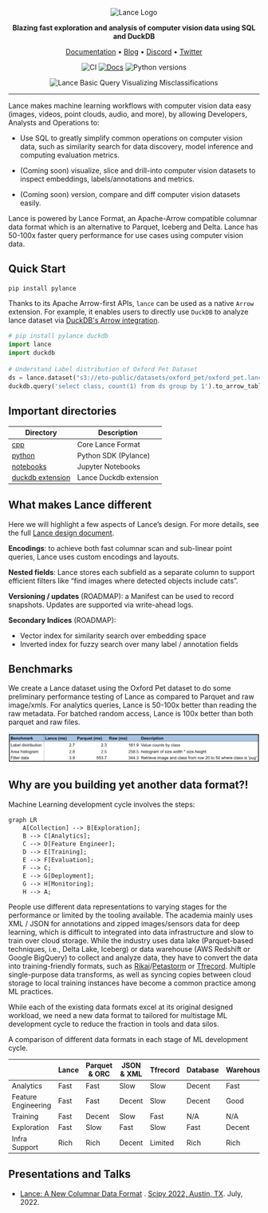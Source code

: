 <div align="center">
<p align="center">
 
<img width="257" alt="Lance Logo" src="https://user-images.githubusercontent.com/917119/199353423-d3e202f7-0269-411d-8ff2-e747e419e492.png">

**Blazing fast exploration and analysis of computer vision data using SQL and DuckDB**

<a href="https://eto-ai.github.io/lance/">Documentation</a> •
<a href="https://blog.eto.ai/">Blog</a> •
<a href="https://discord.gg/zMM32dvNtd">Discord</a> •
<a href="https://twitter.com/etodotai">Twitter</a>

![CI](https://github.com/eto-ai/lance/actions/workflows/cpp.yml/badge.svg)
[![Docs](https://img.shields.io/badge/docs-passing-brightgreen)](https://eto-ai.github.io/lance/)
![Python versions](https://img.shields.io/pypi/pyversions/pylance)
 
<img width="600" alt="Lance Basic Query Visualizing Misclassifications" src="https://user-images.githubusercontent.com/917119/199368681-7985c183-5f5e-4327-9561-77f679767bfa.png">

</p>
</div>

<hr />

Lance makes machine learning workflows with computer vision data easy (images, videos, point clouds, audio, and more), by allowing Developers, Analysts and Operations to:

* Use SQL to greatly simplify common operations on computer vision data, such as similarity search for data discovery, model inference and computing evaluation metrics.

* (Coming soon) visualize, slice and drill-into computer vision datasets to inspect embeddings, labels/annotations and metrics.

* (Coming soon) version, compare and diff computer vision datasets easily.

Lance is powered by Lance Format, an Apache-Arrow compatible columnar data format which is an alternative to Parquet, Iceberg and Delta. Lance has 50-100x faster query performance for use cases using computer vision data.

## Quick Start

```
pip install pylance
```

Thanks to its Apache Arrow-first APIs, `lance` can be used as a native `Arrow` extension.
For example, it enables users to directly use `DuckDB` to analyze lance dataset
via [DuckDB's Arrow integration](https://duckdb.org/docs/guides/python/sql_on_arrow).

```python
# pip install pylance duckdb
import lance
import duckdb

# Understand Label distribution of Oxford Pet Dataset
ds = lance.dataset("s3://eto-public/datasets/oxford_pet/oxford_pet.lance")
duckdb.query('select class, count(1) from ds group by 1').to_arrow_table()
```

## Important directories

| Directory                                  | Description                            |
|--------------------------------------------|----------------------------------------|
| [cpp](./cpp)                               | Core Lance Format |
| [python](./python)                         | Python SDK (Pylance)                |
| [notebooks](./python/notebooks)            | Jupyter Notebooks                      |
| [duckdb extension](./integration/duckdb)   | Lance Duckdb extension                 |

## What makes Lance different

Here we will highlight a few aspects of Lance’s design. For more details, see the full [Lance design document](https://docs.google.com/document/d/1kknVcqRK65YqGkKASuQ40apr2A2DyK0Qtx5nhCPCdqQ/edit).

**Encodings**: to achieve both fast columnar scan and sub-linear point queries, Lance uses custom encodings and layouts.

**Nested fields**: Lance stores each subfield as a separate column to support efficient filters like “find images where detected objects include cats”.

**Versioning / updates** (ROADMAP): a Manifest can be used to record snapshots. Updates are supported via write-ahead logs.

**Secondary Indices** (ROADMAP):
  - Vector index for similarity search over embedding space
  - Inverted index for fuzzy search over many label / annotation fields

## Benchmarks

We create a Lance dataset using the Oxford Pet dataset to do some preliminary performance testing of Lance as compared to Parquet and raw image/xmls. For analytics queries, Lance is 50-100x better than reading the raw metadata. For batched random access, Lance is 100x better than both parquet and raw files.

![](docs/lance_perf.png)

## Why are you building yet another data format?!

Machine Learning development cycle involves the steps:

```mermaid
graph LR
    A[Collection] --> B[Exploration];
    B --> C[Analytics];
    C --> D[Feature Engineer];
    D --> E[Training];
    E --> F[Evaluation];
    F --> C;
    E --> G[Deployment];
    G --> H[Monitoring];
    H --> A;
```

People use different data representations to varying stages for the performance or limited by the tooling available.
The academia mainly uses XML / JSON for annotations and zipped images/sensors data for deep learning, which
is difficult to integrated into data infrastructure and slow to train over cloud storage.
While the industry uses data lake (Parquet-based techniques, i.e., Delta Lake, Iceberg) or data warehouse (AWS Redshift
or Google BigQuery) to collect and analyze data, they have to convert the data into training-friendly formats, such
as [Rikai](https://github.com/eto-ai/rikai)/[Petastorm](https://github.com/uber/petastorm)
or [Tfrecord](https://www.tensorflow.org/tutorials/load_data/tfrecord).
Multiple single-purpose data transforms, as well as syncing copies between cloud storage to local training
instances have become a common practice among ML practices.

While each of the existing data formats excel at its original designed workload, we need a new data format
to tailored for multistage ML development cycle to reduce the fraction in tools and data silos.

A comparison of different data formats in each stage of ML development cycle.

|                     | Lance | Parquet & ORC | JSON & XML | Tfrecord | Database | Warehouse |
|---------------------|-------|---------------|------------|----------|----------|-----------|
| Analytics           | Fast  | Fast          | Slow       | Slow     | Decent   | Fast      |
| Feature Engineering | Fast  | Fast          | Decent     | Slow     | Decent   | Good      |
| Training            | Fast  | Decent        | Slow       | Fast     | N/A      | N/A       |
| Exploration         | Fast  | Slow          | Fast       | Slow     | Fast     | Decent    |
| Infra Support       | Rich  | Rich          | Decent     | Limited  | Rich     | Rich      |

## Presentations and Talks

* [Lance: A New Columnar Data Format](https://docs.google.com/presentation/d/1a4nAiQAkPDBtOfXFpPg7lbeDAxcNDVKgoUkw3cUs2rE/edit#slide=id.p)
  .
  [Scipy 2022, Austin, TX](https://www.scipy2022.scipy.org/posters). July, 2022.
